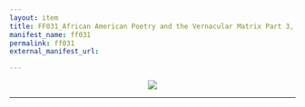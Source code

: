 ```yaml
---
layout: item
title: FF031_African American Poetry and the Vernacular Matrix Part 3, 9/29/1994
manifest_name: ff031
permalink: ff031
external_manifest_url: 

---
```

<!-- Add an essay or interpretive material below this line,
using HTML or markdown.  Do not modify this file above this line -->
<p style="text-align:center"><img src="https://www.jmu.edu/_images/furiousflower/furious-flower-logo.jpg"></p>
<hr>

